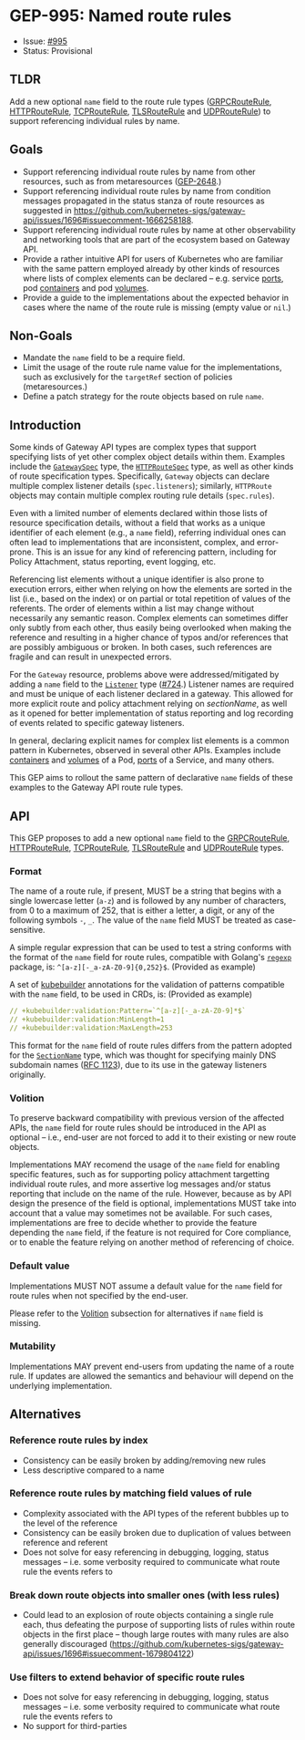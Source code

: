 # GEP-995: Named route rules

* Issue: [#995](https://github.com/kubernetes-sigs/gateway-api/issues/995)
* Status: Provisional

## TLDR

Add a new optional `name` field to the route rule types ([GRPCRouteRule](https://gateway-api.sigs.k8s.io/reference/spec/#gateway.networking.k8s.io/v1alpha2.GRPCRouteRule), [HTTPRouteRule](https://gateway-api.sigs.k8s.io/reference/spec/#gateway.networking.k8s.io/v1.HTTPRouteRule), [TCPRouteRule](https://gateway-api.sigs.k8s.io/reference/spec/#gateway.networking.k8s.io/v1alpha2.TCPRouteRule), [TLSRouteRule](https://gateway-api.sigs.k8s.io/reference/spec/#gateway.networking.k8s.io/v1alpha2.TLSRouteRule) and [UDPRouteRule](https://gateway-api.sigs.k8s.io/reference/spec/#gateway.networking.k8s.io/v1alpha2.UDPRouteRule)) to support referencing individual rules by name.

## Goals

* Support referencing individual route rules by name from other resources, such as from metaresources ([GEP-2648](https://gateway-api.sigs.k8s.io/geps/gep-2648/#apply-policies-to-sections-of-a-resource).)
* Support referencing individual route rules by name from condition messages propagated in the status stanza of route resources as suggested in https://github.com/kubernetes-sigs/gateway-api/issues/1696#issuecomment-1666258188.
* Support referencing individual route rules by name at other observability and networking tools that are part of the ecosystem based on Gateway API.
* Provide a rather intuitive API for users of Kubernetes who are familiar with the same pattern employed already by other kinds of resources where lists of complex elements can be declared – e.g. service [ports](https://kubernetes.io/docs/reference/kubernetes-api/service-resources/service-v1/#ServiceSpec), pod [containers](https://kubernetes.io/docs/reference/kubernetes-api/workload-resources/pod-v1/#containers) and pod [volumes](https://kubernetes.io/docs/reference/kubernetes-api/workload-resources/pod-v1/#volumes).
* Provide a guide to the implementations about the expected behavior in cases where the name of the route rule is missing (empty value or `nil`.)

## Non-Goals

* Mandate the `name` field to be a require field.
* Limit the usage of the route rule name value for the implementations, such as exclusively for the `targetRef` section of policies (metaresources.)
* Define a patch strategy for the route objects based on rule `name`.

## Introduction

Some kinds of Gateway API types are complex types that support specifying lists of yet other complex object details within them. Examples include the [`GatewaySpec`](https://gateway-api.sigs.k8s.io/reference/spec/#gateway.networking.k8s.io/v1.GatewaySpec) type, the [`HTTPRouteSpec`](https://gateway-api.sigs.k8s.io/reference/spec/#gateway.networking.k8s.io/v1.HTTPRouteSpec) type, as well as other kinds of route specification types. Specifically, `Gateway` objects can declare multiple complex listener details (`spec.listeners`); similarly, `HTTPRoute` objects may contain multiple complex routing rule details (`spec.rules`).

Even with a limited number of elements declared within those lists of resource specification details, without a field that works as a unique identifier of each element (e.g., a `name` field), referring individual ones can often lead to implementations that are inconsistent, complex, and error-prone. This is an issue for any kind of referencing pattern, including for Policy Attachment, status reporting, event logging, etc.

Referencing list elements without a unique identifier is also prone to execution errors, either when relying on how the elements are sorted in the list (i.e., based on the index) or on partial or total repetition of values of the referents. The order of elements within a list may change without necessarily any semantic reason. Complex elements can sometimes differ only subtly from each other, thus easily being overlooked when making the reference and resulting in a higher chance of typos and/or references that are possibly ambiguous or broken. In both cases, such references are fragile and can result in unexpected errors.

For the `Gateway` resource, problems above were addressed/mitigated by adding a `name` field to the [`Listener`](https://gateway-api.sigs.k8s.io/reference/spec/#gateway.networking.k8s.io/v1.Listener) type ([#724](https://github.com/kubernetes-sigs/gateway-api/issues/).) Listener names are required and must be unique of each listener declared in a gateway. This allowed for more explicit route and policy attachment relying on _sectionName_, as well as it opened for better implementation of status reporting and log recording of events related to specific gateway listeners.

In general, declaring explicit names for complex list elements is a common pattern in Kubernetes, observed in several other APIs. Examples include [containers](https://kubernetes.io/docs/reference/kubernetes-api/workload-resources/pod-v1/#containers) and [volumes](https://kubernetes.io/docs/reference/kubernetes-api/workload-resources/pod-v1/#volumes) of a Pod, [ports](https://kubernetes.io/docs/reference/kubernetes-api/service-resources/service-v1/#ServiceSpec) of a Service, and many others.

This GEP aims to rollout the same pattern of declarative `name` fields of these examples to the Gateway API route rule types.

## API

This GEP proposes to add a new optional `name` field to the [GRPCRouteRule](https://gateway-api.sigs.k8s.io/reference/spec/#gateway.networking.k8s.io/v1alpha2.GRPCRouteRule), [HTTPRouteRule](https://gateway-api.sigs.k8s.io/reference/spec/#gateway.networking.k8s.io/v1.HTTPRouteRule), [TCPRouteRule](https://gateway-api.sigs.k8s.io/reference/spec/#gateway.networking.k8s.io/v1alpha2.TCPRouteRule), [TLSRouteRule](https://gateway-api.sigs.k8s.io/reference/spec/#gateway.networking.k8s.io/v1alpha2.TLSRouteRule) and [UDPRouteRule](https://gateway-api.sigs.k8s.io/reference/spec/#gateway.networking.k8s.io/v1alpha2.UDPRouteRule) types.

### Format

The name of a route rule, if present, MUST be a string that begins with a single lowercase letter (`a-z`) and is followed by any number of characters, from 0 to a maximum of 252, that is either a letter, a digit, or any of the following symbols `-`, `_`. The value of the `name` field MUST be treated as case-sensitive.

A simple regular expression that can be used to test a string conforms with the format of the `name` field for route rules, compatible with Golang's [`regexp`](https://pkg.go.dev/regexp) package, is: `^[a-z][-_a-zA-Z0-9]{0,252}$`. (Provided as example)

A set of [kubebuilder](https://book.kubebuilder.io/reference/markers/crd-validation) annotations for the validation of patterns compatible with the `name` field, to be used in CRDs, is: (Provided as example)

```yaml
// +kubebuilder:validation:Pattern=`^[a-z][-_a-zA-Z0-9]*$`
// +kubebuilder:validation:MinLength=1
// +kubebuilder:validation:MaxLength=253
```

This format for the `name` field of route rules differs from the pattern adopted for the [`SectionName`](https://github.com/kubernetes-sigs/gateway-api/blob/f544a46ef92b7f234ee3e7bf50da35b05f862c35/apis/v1/shared_types.go#L624C10-L624C10) type, which was thought for specifying mainly DNS subdomain names ([RFC 1123](https://www.rfc-editor.org/rfc/rfc1123)), due to its use in the gateway listeners originally.

### Volition

To preserve backward compatibility with previous version of the affected APIs, the `name` field for route rules should be introduced in the API as optional – i.e., end-user are not forced to add it to their existing or new route objects.

Implementations MAY recomend the usage of the `name` field for enabling specific features, such as for supporting policy attachment targetting individual route rules, and more assertive log messages and/or status reporting that include on the name of the rule. However, because as by API design the presence of the field is optional, implementations MUST take into account that a value may sometimes not be available. For such cases, implementations are free to decide whether to provide the feature depending the `name` field, if the feature is not required for Core compliance, or to enable the feature relying on another method of referencing of choice.

### Default value

Implementations MUST NOT assume a default value for the `name` field for route rules when not specified by the end-user.

Please refer to the [Volition](#volition) subsection for alternatives if `name` field is missing.

### Mutability

Implementations MAY prevent end-users from updating the name of a route rule. If updates are allowed the semantics and behaviour will depend on the underlying implementation.

## Alternatives

### Reference route rules by index
- Consistency can be easily broken by adding/removing new rules
- Less descriptive compared to a name

### Reference route rules by matching field values of rule
- Complexity associated with the API types of the referent bubbles up to the level of the reference
- Consistency can be easily broken due to duplication of values between reference and referent
- Does not solve for easy referencing in debugging, logging, status messages – i.e. some verbosity required to communicate what route rule the events refers to

### Break down route objects into smaller ones (with less rules)
- Could lead to an explosion of route objects containing a single rule each, thus defeating the purpose of supporting lists of rules within route objects in the first place – though large routes with many rules are also generally discouraged (https://github.com/kubernetes-sigs/gateway-api/issues/1696#issuecomment-1679804122)

### Use filters to extend behavior of specific route rules
- Does not solve for easy referencing in debugging, logging, status messages – i.e. some verbosity required to communicate what route rule the events refers to
- No support for third-parties
